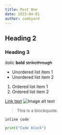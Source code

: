 ```yaml
---
title: Post One
date: 2023-04-01
author: zombyard
---
```


## Heading 2

### Heading 3

_italic_
**bold**
~~strikethrough~~

- Unordered list item 1
- Unordered list item 2

1. Ordered list item 1
2. Ordered list item 2

[Link text](https://www.example.com)
![Image alt text](/img/chad.jpeg)

> This is a blockquote.

`inline code`

```python
print("Code block")
```
